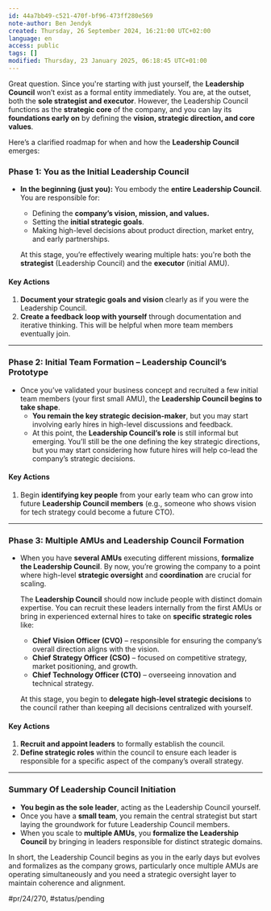 ```yaml
---
id: 44a7bb49-c521-470f-bf96-473ff280e569
note-author: Ben Jendyk
created: Thursday, 26 September 2024, 16:21:00 UTC+02:00
language: en
access: public
tags: []
modified: Thursday, 23 January 2025, 06:18:45 UTC+01:00
---
```


Great question. Since you're starting with just yourself, the **Leadership Council** won’t exist as a formal entity immediately. You are, at the outset, both the **sole strategist and executor**. However, the Leadership Council functions as the **strategic core** of the company, and you can lay its **foundations early on** by defining the **vision, strategic direction, and core values**.

Here’s a clarified roadmap for when and how the **Leadership Council** emerges:

### **Phase 1: You as the Initial Leadership Council**

- **In the beginning (just you):** You embody the **entire Leadership Council**. You are responsible for:
  - Defining the **company’s vision, mission, and values.**
  - Setting the **initial strategic goals**.
  - Making high-level decisions about product direction, market entry, and early partnerships.

  At this stage, you’re effectively wearing multiple hats: you're both the **strategist** (Leadership Council) and the **executor** (initial AMU).

#### Key Actions

1. **Document your strategic goals and vision** clearly as if you were the Leadership Council.
2. **Create a feedback loop with yourself** through documentation and iterative thinking. This will be helpful when more team members eventually join.

---

### **Phase 2: Initial Team Formation – Leadership Council’s Prototype**

- Once you’ve validated your business concept and recruited a few initial team members (your first small AMU), the **Leadership Council begins to take shape**.
  - **You remain the key strategic decision-maker**, but you may start involving early hires in high-level discussions and feedback.
  - At this point, the **Leadership Council’s role** is still informal but emerging. You’ll still be the one defining the key strategic directions, but you may start considering how future hires will help co-lead the company’s strategic decisions.

#### Key Actions

1. Begin **identifying key people** from your early team who can grow into future **Leadership Council members** (e.g., someone who shows vision for tech strategy could become a future CTO).

---

### **Phase 3: Multiple AMUs and Leadership Council Formation**

- When you have **several AMUs** executing different missions, **formalize the Leadership Council**. By now, you’re growing the company to a point where high-level **strategic oversight** and **coordination** are crucial for scaling.

  The **Leadership Council** should now include people with distinct domain expertise. You can recruit these leaders internally from the first AMUs or bring in experienced external hires to take on **specific strategic roles** like:

  - **Chief Vision Officer (CVO)** – responsible for ensuring the company’s overall direction aligns with the vision.
  - **Chief Strategy Officer (CSO)** – focused on competitive strategy, market positioning, and growth.
  - **Chief Technology Officer (CTO)** – overseeing innovation and technical strategy.

  At this stage, you begin to **delegate high-level strategic decisions** to the council rather than keeping all decisions centralized with yourself.

#### Key Actions

1. **Recruit and appoint leaders** to formally establish the council.
2. **Define strategic roles** within the council to ensure each leader is responsible for a specific aspect of the company’s overall strategy.

---

### **Summary Of Leadership Council Initiation**

- **You begin as the sole leader**, acting as the Leadership Council yourself.
- Once you have a **small team**, you remain the central strategist but start laying the groundwork for future Leadership Council members.
- When you scale to **multiple AMUs**, you **formalize the Leadership Council** by bringing in leaders responsible for distinct strategic domains.

In short, the Leadership Council begins as you in the early days but evolves and formalizes as the company grows, particularly once multiple AMUs are operating simultaneously and you need a strategic oversight layer to maintain coherence and alignment.


#pr/24/270, #status/pending